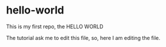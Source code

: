 # hello-world
This is my first repo, the HELLO WORLD

The tutorial ask me to edit this file, so, here I am editing the file.
